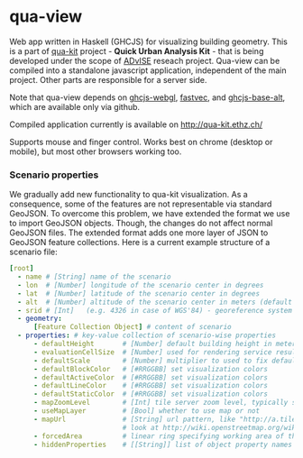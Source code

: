 # qua-view
Web app written in Haskell (GHCJS) for visualizing building geometry.
This is a part of [qua-kit](https://github.com/achirkin/qua-kit) project - **Quick Urban Analysis Kit** -
that is being developed under the scope of [ADvISE](http://www.ia.arch.ethz.ch/advise/) reseach project.
Qua-view can be compiled into a standalone javascript application, independent of the main project.
Other parts are responsible for a server side.

Note that qua-view depends on
[ghcjs-webgl](https://github.com/achirkin/ghcjs-webgl), 
[fastvec](https://github.com/achirkin/fastvec), and
[ghcjs-base-alt](https://github.com/achirkin/ghcjs-base-alt),
which are available only via github.

Compiled application currently is available on http://qua-kit.ethz.ch/

Supports mouse and finger control. Works best on chrome (desktop or mobile), but most other browsers working too.

### Scenario properties

We gradually add new functionality to qua-kit visualization.
As a consequence, some of the features are not representable via standard GeoJSON.
To overcome this problem, we have extended the format we use to import GeoJSON objects.
Though, the changes do not affect normal GeoJSON files.
The extended format adds one more layer of JSON to GeoJSON feature collections.
Here is a current example structure of a scenario file:
```yaml
[root]
  - name # [String] name of the scenario
  - lon  # [Number] longitude of the scenario center in degrees
  - lat  # [Number] latitude of the scenario center in degrees
  - alt  # [Number] altitude of the scenario center in meters (default is 0 if omitted)
  - srid # [Int]   (e.g. 4326 in case of WGS'84) - georeference system id
  - geometry:
      [Feature Collection Object] # content of scenario
  - properties: # key-value collection of scenario-wise properties
      - defaultHeight       # [Number] default building height in meters (if building is kept in 2D, it is extruded)
      - evaluationCellSize  # [Number] used for rendering service result - resolution of heatmaps
      - defaultScale        # [Number] multiplier to used to fix default zoom level of the camera in qua-
      - defaultBlockColor   # [#RRGGBB] set visualization colors
      - defaultActiveColor  # [#RRGGBB] set visualization colors
      - defaultLineColor    # [#RRGGBB] set visualization colors
      - defaultStaticColor  # [#RRGGBB] set visualization colors
      - mapZoomLevel        # [Int] tile server zoom level, typically something like 13-17
      - useMapLayer         # [Bool] whether to use map or not
      - mapUrl              # [String] url pattern, like "http://a.tile.stamen.com/toner/${z}/${x}/${y}.png"
                            # look at http://wiki.openstreetmap.org/wiki/Tile_servers for more information
      - forcedArea          # linear ring specifying working area of the scenario
      - hiddenProperties    # [[String]] list of object property names to not show in the viewer
```

